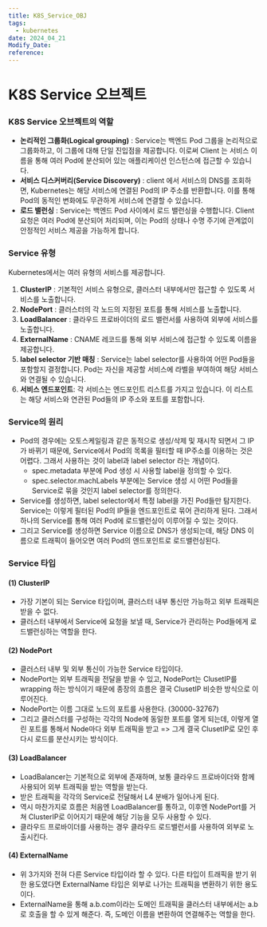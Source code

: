 ```yaml
---
title: K8S_Service_OBJ
tags:
  - kubernetes
date: 2024_04_21
Modify_Date: 
reference:
---
```

# K8S Service 오브젝트 
### K8S Service 오브젝트의 역할
- **논리적인 그룹화(Logical grouping)** : Service는 백엔드 Pod 그룹을 논리적으로 그룹화하고, 이 그룹에 대해 단일 진입점을 제공합니다. 이로써 Client 는 서비스 이름을 통해 여러 Pod에 분산되어 있는 애플리케이션 인스턴스에 접근할 수 있습니다.
- **서비스 디스커버리(Service Discovery)** : client 에서 서비스의 DNS를 조회하면, Kubernetes는 해당 서비스에 연결된 Pod의 IP 주소를 반환합니다. 이를 통해 Pod의 동적인 변화에도 무관하게 서비스에 연결할 수 있습니다.
- **로드 밸런싱** : Service는 백엔드 Pod 사이에서  로드 밸런싱을 수행합니다. Client 요청은 여러 Pod에 분산되어 처리되며, 이는 Pod의 상태나 수명 주기에 관계없이 안정적인 서비스 제공을 가능하게 합니다.

### Service 유형
Kubernetes에서는 여러 유형의 서비스를 제공합니다.

1. **ClusterIP** : 기본적인 서비스 유형으로, 클러스터 내부에서만 접근할 수 있도록 서비스를 노출합니다.
2. **NodePort** : 클러스터의 각 노드의 지정된 포트를 통해 서비스를 노출합니다.
3. **LoadBalancer** : 클라우드 프로바이더의 로드 밸런서를 사용하여 외부에 서비스를 노출합니다.
4. **ExternalName** : CNAME 레코드를 통해 외부 서비스에 접근할 수 있도록 이름을 제공합니다.
5. **label selector 기반 매칭** : Service는 label selector를 사용하여 어떤 Pod들을 포함할지 결정합니다. Pod는 자신을 제공할 서비스에 라벨을 부여하여 해당 서비스와 연결될 수 있습니다.
6. **서비스 엔드포인트**: 각 서비스는 엔드포인트 리스트를 가지고 있습니다. 이 리스트는 해당 서비스와 연관된 Pod들의 IP 주소와 포트를 포함합니다.

### Service의 원리

- Pod의 경우에는 오토스케일링과 같은 동적으로 생성/삭제 및 재시작 되면서 그 IP가 바뀌기 때문에, Service에서 Pod의 목록을 필터할 때 IP주소를 이용하는 것은 어렵다. 그래서 사용하는 것이 label과 label selector 라는 개념이다.
  - spec.metadata 부분에 Pod 생성 시 사용할 label을 정의할 수 있다.
  - spec.selector.machLabels 부분에는 Service 생성 시 어떤 Pod들을 Service로 묶을 것인지 label selector를 정의한다.
- Service를 생성하면, label selector에서 특정 label을 가진 Pod들만 탐지한다. Service는 이렇게 필터된 Pod의 IP들을 엔드포인트로 묶어 관리하게 된다. 그래서 하나의 Service를 통해 여러 Pod에 로드밸런싱이 이루어질 수 있는 것이다.
- 그리고 Service를 생성하면 Service 이름으로 DNS가 생성되는데, 해당 DNS 이름으로 트래픽이 들어오면 여러 Pod의 엔드포인트로 로드밸런싱된다.

### Service 타입

#### (1) ClusterIP 
- 가장 기본이 되는 Service 타입이며, 클러스터 내부 통신만 가능하고 외부 트래픽은 받을 수 없다.
- 클러스터 내부에서 Service에 요청을 보낼 때, Service가 관리하는 Pod들에게 로드밸런싱하는 역할을 한다.

#### (2) NodePort
- 클러스터 내부 및 외부 통신이 가능한 Service 타입이다.
- NodePort는 외부 트래픽을 전달을 받을 수 있고, NodePort는 ClusetIP를 wrapping 하는 방식이기 때문에 종장의 흐름은 결국 ClusetIP 비슷한 방식으로 이루어진다.
- NodePort는 이름 그대로 노드의 포트를 사용한다. (30000-32767)
- 그리고 클러스터를 구성하는 각각의 Node에 동일한 포트를 열게 되는데, 이렇게 열린 포트를 통해서 Node마다 외부 트래픽을 받고 => 그게 결국 ClusetIP로 모인 후 다시 로드를 분산시키는 방식이다.

#### (3) LoadBalancer
- LoadBalancer는 기본적으로 외부에 존재하며, 보통 클라우드 프로바이더와 함께 사용되어 외부 트래픽을 받는 역할을 받는다.
- 받은 트래픽을 각각의 Service로 전달해서 L4 분배가 일어나게 된다.
- 역시 마찬가지로 흐름은 처음엔 LoadBalancer를 통하고, 이후엔 NodePort를 거쳐 ClusterIP로 이어지기 때문에 해당 기능을 모두 사용할 수 있다.
- 클라우드 프로바이더를 사용하는 경우 클라우드 로드밸런서를 사용하여 외부로 노출시킨다.

#### (4) ExternalName
- 위 3가지와 전혀 다른 Service 타입이라 할 수 있다. 다른 타입이 트래픽을 받기 위한 용도였다면 ExternalName 타입은 외부로 나가는 트래픽을 변환하기 위한 용도이다.
- ExternalName을 통해 a.b.com이라는 도메인 트래픽을 클러스터 내부에서는 a.b로 호출을 할 수 있게 해준다. 즉, 도메인 이름을 변환하여 연결해주는 역할을 한다.